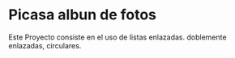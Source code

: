 # Picasa albun de fotos
Este Proyecto consiste en el uso de listas enlazadas. doblemente enlazadas, circulares.

